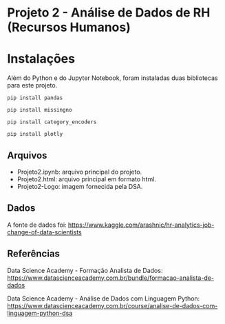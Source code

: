 # Projeto 2 - Análise de Dados de RH (Recursos Humanos)

# Instalações
Além do Python e do Jupyter Notebook, foram instaladas duas bibliotecas para este projeto.

`pip install pandas`

`pip install missingno`

`pip install category_encoders`

`pip install plotly`


## Arquivos
- Projeto2.ipynb: arquivo principal do projeto.
- Projeto2.html: arquivo principal em formato html.
- Projeto2-Logo: imagem fornecida pela DSA. 


## Dados
A fonte de dados foi:
https://www.kaggle.com/arashnic/hr-analytics-job-change-of-data-scientists


## Referências
Data Science Academy - Formação Analista de Dados:
https://www.datascienceacademy.com.br/bundle/formacao-analista-de-dados

Data Science Academy - Análise de Dados com Linguagem Python:
https://www.datascienceacademy.com.br/course/analise-de-dados-com-linguagem-python-dsa